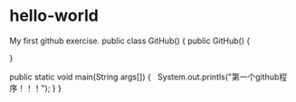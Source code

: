 # hello-world
My first github exercise.
public class GitHub() {
  public GitHub() {
  
  }
  
  public static void main(String args[]) {
    System.out.printls("第一个github程序！！！");
  }
}
